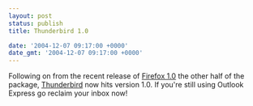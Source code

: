 ```yaml
---
layout: post
status: publish
title: Thunderbird 1.0

date: '2004-12-07 09:17:00 +0000'
date_gmt: '2004-12-07 09:17:00 +0000'
---
```

Following on from the recent release of <a href="http://www.mozilla.org/products/firefox/">Firefox 1.0</a> the other half of the package, <a href="http://www.mozilla.org/products/thunderbird/">Thunderbird</a> now hits version 1.0.
If you're still using Outlook Express go reclaim your inbox now!
